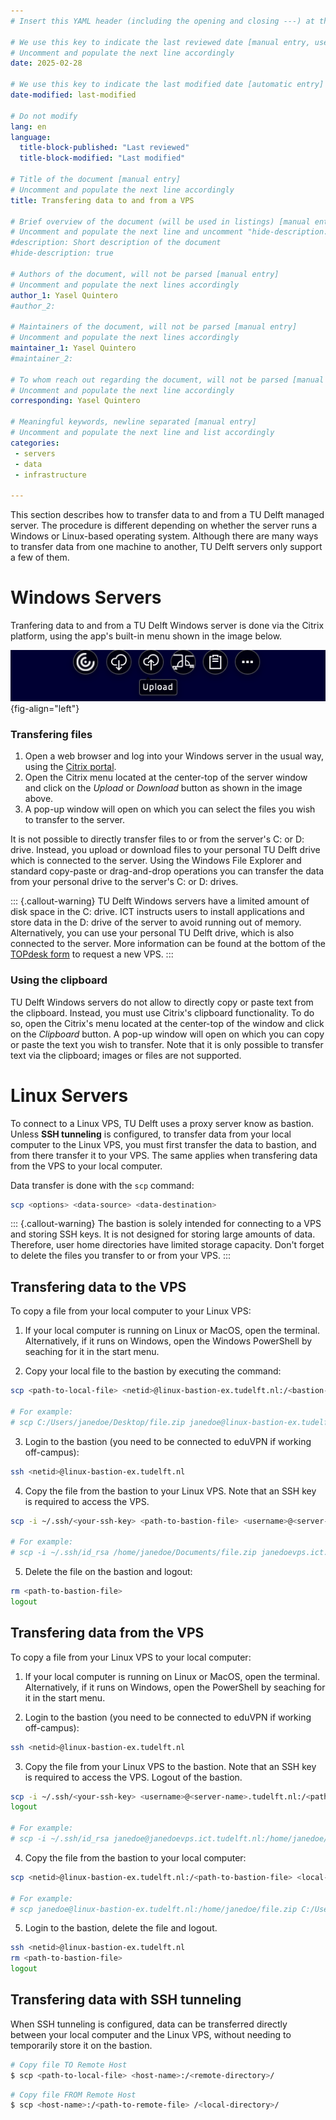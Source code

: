 ```yaml
---
# Insert this YAML header (including the opening and closing ---) at the beginning of the document and fill it out accordingly

# We use this key to indicate the last reviewed date [manual entry, use YYYY-MM-DD]
# Uncomment and populate the next line accordingly
date: 2025-02-28

# We use this key to indicate the last modified date [automatic entry]
date-modified: last-modified

# Do not modify
lang: en
language: 
  title-block-published: "Last reviewed"
  title-block-modified: "Last modified"

# Title of the document [manual entry]
# Uncomment and populate the next line accordingly
title: Transfering data to and from a VPS

# Brief overview of the document (will be used in listings) [manual entry]
# Uncomment and populate the next line and uncomment "hide-description: true".
#description: Short description of the document
#hide-description: true

# Authors of the document, will not be parsed [manual entry]
# Uncomment and populate the next lines accordingly
author_1: Yasel Quintero
#author_2:

# Maintainers of the document, will not be parsed [manual entry]
# Uncomment and populate the next lines accordingly
maintainer_1: Yasel Quintero
#maintainer_2:

# To whom reach out regarding the document, will not be parsed [manual entry]
# Uncomment and populate the next line accordingly
corresponding: Yasel Quintero

# Meaningful keywords, newline separated [manual entry]
# Uncomment and populate the next line and list accordingly
categories: 
 - servers
 - data
 - infrastructure

---
```


This section describes how to transfer data to and from a TU Delft managed server. The procedure is different depending on whether the server runs a Windows or Linux-based operating system. Although there are many ways to transfer data from one machine to another, TU Delft servers only support a few of them.

# Windows Servers

Tranfering data to and from a TU Delft Windows server is done via the Citrix platform, using the app's built-in menu shown in the image below.

![Citrix Menu. Buttons from left to righ: Download, Upload, Multimonitor and Clipboard and Settings.](../img/citrix_menu.png){fig-align="left"}

### Transfering files

1. Open a web browser and log into your Windows server in the usual way, using the [Citrix portal](https://weblogin.tudelft.nl/Citrix/TUDAppsWeb/).
2. Open the Citrix menu located at the center-top of the server window and click on the _Upload_ or _Download_ button as shown in the image above.
3. A pop-up window will open on which you can select the files you wish to transfer to the server.

It is not possible to directly transfer files to or from the server's C: or D: drive. Instead, you upload or download files to your personal TU Delft drive which is connected to the server. Using the Windows File Explorer and standard copy-paste or drag-and-drop operations you can transfer the data from your personal drive to the server's C: or D: drives.
 
::: {.callout-warning}
TU Delft Windows servers have a limited amount of disk space in the C: drive. ICT instructs users to install applications and store data in the D: drive of the server to avoid running out of memory. Alternatively, you can use your personal TU Delft drive, which is also connected to the server. More information can be found at the bottom of the [TOPdesk form](https://tudelft.topdesk.net/tas/public/ssp/content/serviceflow?unid=418c986f186d4934848dc2712039ed34&openedFromService=true) to request a new VPS.
:::

### Using the clipboard

TU Delft Windows servers do not allow to directly copy or paste text from the clipboard. Instead, you must use Citrix's clipboard functionality. To do so, open the Citrix's menu located at the center-top of the window and click on the _Clipboard_ button. A pop-up window will open on which you can copy or paste the text you wish to transfer. Note that it is only possible to transfer text via the clipboard; images or files are not supported.

# Linux Servers

To connect to a Linux VPS, TU Delft uses a proxy server know as bastion. Unless **SSH tunneling** is configured, to transfer data from your local computer to the Linux VPS, you must first transfer the data to bastion, and from there transfer it to your VPS. The same applies when transfering data from the VPS to your local computer.

Data transfer is done with the `scp` command:

```bash
scp <options> <data-source> <data-destination>
```

::: {.callout-warning}
The bastion is solely intended for connecting to a VPS and storing SSH keys. It is not designed for storing large amounts of data. Therefore, user home directories have limited storage capacity. Don't forget to delete the files you transfer to or from your VPS.
:::

## Transfering data to the VPS

To copy a file from your local computer to your Linux VPS:

1. If your local computer is running on Linux or MacOS, open the terminal. Alternatively, if it runs on Windows, open the Windows PowerShell by seaching for it in the start menu.

2. Copy your local file to the bastion by executing the command:
```bash
scp <path-to-local-file> <netid>@linux-bastion-ex.tudelft.nl:/<bastion-directory>/

# For example:
# scp C:/Users/janedoe/Desktop/file.zip janedoe@linux-bastion-ex.tudelft.nl:/home/janedoe/Documents/
```
3. Login to the bastion (you need to be connected to eduVPN if working off-campus):
```bash
ssh <netid>@linux-bastion-ex.tudelft.nl
```

4. Copy the file from the bastion to your Linux VPS. Note that an SSH key is required to access the VPS.
```bash
scp -i ~/.ssh/<your-ssh-key> <path-to-bastion-file> <username>@<server-name>.tudelft.nl:/<vps-directory>

# For example:
# scp -i ~/.ssh/id_rsa /home/janedoe/Documents/file.zip janedoevps.ict.tudelft.nl:/home/janedoe/
```
5. Delete the file on the bastion and logout:
```bash
rm <path-to-bastion-file>
logout
```

## Transfering data from the VPS

To copy a file from your Linux VPS to your local computer:

1. If your local computer is running on Linux or MacOS, open the terminal. Alternatively, if it runs on Windows, open the PowerShell by seaching for it in the start menu.

2. Login to the bastion (you need to be connected to eduVPN if working off-campus):
```bash
ssh <netid>@linux-bastion-ex.tudelft.nl
```

3. Copy the file from your Linux VPS to the bastion. Note that an SSH key is required to access the VPS. Logout of the bastion.
```bash
scp -i ~/.ssh/<your-ssh-key> <username>@<server-name>.tudelft.nl:/<path-to-vps-file> <bastion-directory>
logout

# For example:
# scp -i ~/.ssh/id_rsa janedoe@janedoevps.ict.tudelft.nl:/home/janedoe/Documents/file.zip /home/janedoe/ 
```

4. Copy the file from the bastion to your local computer:
```bash
scp <netid>@linux-bastion-ex.tudelft.nl:/<path-to-bastion-file> <local-path>

# For example:
# scp janedoe@linux-bastion-ex.tudelft.nl:/home/janedoe/file.zip C:/Users/janedoe/Desktop/
```  

5. Login to the bastion, delete the file and logout.
 ```bash
ssh <netid>@linux-bastion-ex.tudelft.nl
rm <path-to-bastion-file>
logout
```

## Transfering data with SSH tunneling

When SSH tunneling is configured, data can be transferred directly between your local computer and the Linux VPS, without needing to temporarily store it on the bastion.

```bash
# Copy file TO Remote Host
$ scp <path-to-local-file> <host-name>:/<remote-directory>/
```

```bash
# Copy file FROM Remote Host
$ scp <host-name>:/<path-to-remote-file> /<local-directory>/ 
```